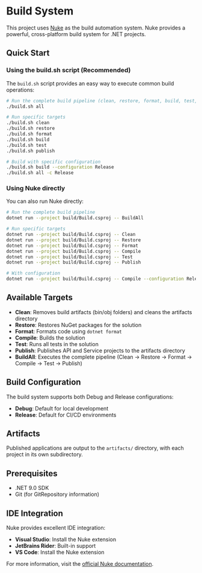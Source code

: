 # Build System

This project uses [Nuke](https://nuke.build/) as the build automation system. Nuke provides a powerful, cross-platform build system for .NET projects.

## Quick Start

### Using the build.sh script (Recommended)

The `build.sh` script provides an easy way to execute common build operations:

```bash
# Run the complete build pipeline (clean, restore, format, build, test, publish)
./build.sh all

# Run specific targets
./build.sh clean
./build.sh restore
./build.sh format
./build.sh build
./build.sh test
./build.sh publish

# Build with specific configuration
./build.sh build --configuration Release
./build.sh all -c Release
```

### Using Nuke directly

You can also run Nuke directly:

```bash
# Run the complete build pipeline
dotnet run --project build/Build.csproj -- BuildAll

# Run specific targets
dotnet run --project build/Build.csproj -- Clean
dotnet run --project build/Build.csproj -- Restore
dotnet run --project build/Build.csproj -- Format
dotnet run --project build/Build.csproj -- Compile
dotnet run --project build/Build.csproj -- Test
dotnet run --project build/Build.csproj -- Publish

# With configuration
dotnet run --project build/Build.csproj -- Compile --configuration Release
```

## Available Targets

- **Clean**: Removes build artifacts (bin/obj folders) and cleans the artifacts directory
- **Restore**: Restores NuGet packages for the solution
- **Format**: Formats code using `dotnet format`
- **Compile**: Builds the solution
- **Test**: Runs all tests in the solution
- **Publish**: Publishes API and Service projects to the artifacts directory
- **BuildAll**: Executes the complete pipeline (Clean → Restore → Format → Compile → Test → Publish)

## Build Configuration

The build system supports both Debug and Release configurations:
- **Debug**: Default for local development
- **Release**: Default for CI/CD environments

## Artifacts

Published applications are output to the `artifacts/` directory, with each project in its own subdirectory.

## Prerequisites

- .NET 9.0 SDK
- Git (for GitRepository information)

## IDE Integration

Nuke provides excellent IDE integration:
- **Visual Studio**: Install the Nuke extension
- **JetBrains Rider**: Built-in support
- **VS Code**: Install the Nuke extension

For more information, visit the [official Nuke documentation](https://nuke.build/).